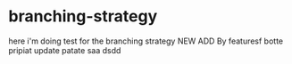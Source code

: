# branching-strategy
here i'm doing test for the branching strategy
NEW ADD By featuresf
botte
pripiat
update patate
saa
dsdd
